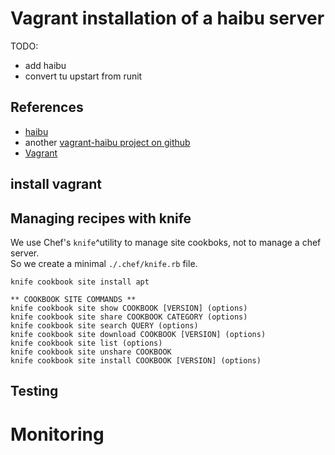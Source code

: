 # Vagrant installation of a haibu server

TODO:

*   add haibu
*   convert tu upstart from runit

## References
*   [haibu](https://github.com/)
*   another [vagrant-haibu project on github](https://github.com/Filirom1/haibu-vagrant.git)
*   [Vagrant](http://vagrantup.com)

## install vagrant


## Managing recipes with knife
We use Chef's `knife`^utility to manage site cookboks, not to manage a chef server.  
So we create a minimal `./.chef/knife.rb` file.

    knife cookbook site install apt

    ** COOKBOOK SITE COMMANDS **
    knife cookbook site show COOKBOOK [VERSION] (options)
    knife cookbook site share COOKBOOK CATEGORY (options)
    knife cookbook site search QUERY (options)
    knife cookbook site download COOKBOOK [VERSION] (options)
    knife cookbook site list (options)
    knife cookbook site unshare COOKBOOK
    knife cookbook site install COOKBOOK [VERSION] (options)
    

## Testing


# Monitoring


    
